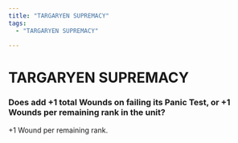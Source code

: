 ```yaml
---
title: "TARGARYEN SUPREMACY"
tags:
  - "TARGARYEN SUPREMACY"

---
```


# TARGARYEN SUPREMACY

###  Does add +1 total Wounds on failing its Panic Test, or +1 Wounds per remaining rank in the unit?

 +1 Wound per remaining rank.


